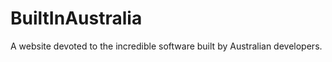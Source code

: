 BuiltInAustralia
================

A website devoted to the incredible software built by Australian developers.
